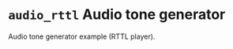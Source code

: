 `audio_rttl` Audio tone generator
=================================

Audio tone generator example (RTTL player).
